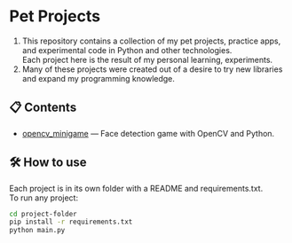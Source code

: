 # Pet Projects
1. This repository contains a collection of my pet projects, practice apps, and experimental code in Python and other technologies.  
Each project here is the result of my personal learning, experiments.
2. Many of these projects were created out of a desire to try new libraries and expand my programming knowledge.

## 📋 Contents
- [opencv_minigame](./opencv_minigame) — Face detection game with OpenCV and Python.

## 🛠️ How to use

Each project is in its own folder with a README and requirements.txt.  
To run any project:

```bash
cd project-folder
pip install -r requirements.txt
python main.py
